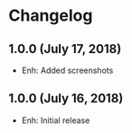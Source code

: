 Changelog
=========

1.0.0  (July 17, 2018)
-----------------------
- Enh: Added screenshots


1.0.0  (July 16, 2018)
-----------------------
- Enh: Initial release
